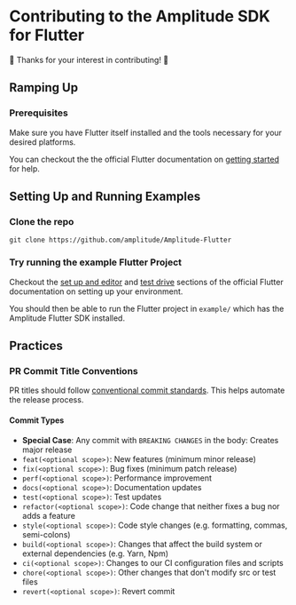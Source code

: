 # Contributing to the Amplitude SDK for Flutter

🎉 Thanks for your interest in contributing! 🎉

## Ramping Up

### Prerequisites

Make sure you have Flutter itself installed and the tools necessary for your desired platforms.

You can checkout the the official Flutter documentation on [getting started](https://flutter.dev/docs/get-started/install) for help.

## Setting Up and Running Examples

### Clone the repo

`git clone https://github.com/amplitude/Amplitude-Flutter`

### Try running the example Flutter Project

Checkout the [set up and editor](https://flutter.dev/docs/get-started/editor?tab=vscode) and [test drive](https://flutter.dev/docs/get-started/test-drive) sections of the official Flutter documentation on setting up your environment. 

You should then be able to run the Flutter project in `example/` which has the Amplitude Flutter SDK installed.

## Practices

### PR Commit Title Conventions

PR titles should follow [conventional commit standards](https://www.conventionalcommits.org/en/v1.0.0/). This helps automate the release process.

#### Commit Types

- **Special Case**: Any commit with `BREAKING CHANGES` in the body: Creates major release
- `feat(<optional scope>)`: New features (minimum minor release)
- `fix(<optional scope>)`: Bug fixes (minimum patch release)
- `perf(<optional scope>)`: Performance improvement
- `docs(<optional scope>)`: Documentation updates
- `test(<optional scope>)`: Test updates
- `refactor(<optional scope>)`: Code change that neither fixes a bug nor adds a feature
- `style(<optional scope>)`: Code style changes (e.g. formatting, commas, semi-colons)
- `build(<optional scope>)`: Changes that affect the build system or external dependencies (e.g. Yarn, Npm)
- `ci(<optional scope>)`: Changes to our CI configuration files and scripts
- `chore(<optional scope>)`: Other changes that don't modify src or test files
- `revert(<optional scope>)`: Revert commit
